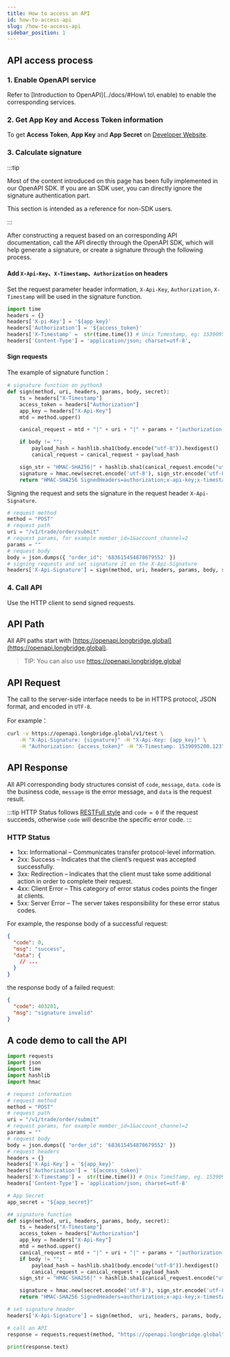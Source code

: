 ```yaml
---
title: How to access an API
id: how-to-access-api
slug: /how-to-access-api
sidebar_position: 1
---
```


## API access process

### 1. Enable OpenAPI service

Refer to [Introduction to OpenAPI](../docs/#How\ to\ enable) to enable the corresponding services.

### 2. Get App Key and Access Token information

To get **Access Token**, **App Key** and **App Secret** on [Developer Website](https://open.longbridgeapp.com/account).

### 3. Calculate signature

:::tip

Most of the content introduced on this page has been fully implemented in our OpenAPI SDK. If you are an SDK user, you can directly ignore the signature authentication part.

This section is intended as a reference for non-SDK users.

:::

After constructing a request based on an corresponding API documentation, call the API directly through the OpenAPI SDK, which will help generate a signature, or create a signature through the following process.

#### Add `X-Api-Key`、`X-Timestamp`、`Authorization` on headers

Set the request parameter header information, `X-Api-Key`, `Authorization`, `X-Timestamp` will be used in the signature function.

```python
import time
headers = {}
headers['X-pi-Key'] = '${app_key}'
headers['Authorization'] = '${access_token}'
headers['X-Timestamp' =  str(time.time()) # Unix Timestamp, eg: 1539095200.123
headers['Content-Type'] = 'application/json; charset=utf-8',
```

#### Sign requests

The example of signature function：

```py
# signature function on python3
def sign(method, uri, headers, params, body, secret):
    ts = headers["X-Timestamp"]
    access_token = headers["Authorization"]
    app_key = headers["X-Api-Key"]
    mtd = method.upper()

    canical_request = mtd + "|" + uri + "|" + params + "|authorization:" + access_token + "\nx-api-key:" + app_key + "\nx-timestamp:" + ts + "\n|authorization;x-api-key;x-timestamp|"

    if body != "":
        payload_hash = hashlib.sha1(body.encode("utf-8")).hexdigest()
        canical_request = canical_request + payload_hash

    sign_str = "HMAC-SHA256|" + hashlib.sha1(canical_request.encode("utf-8")).hexdigest()
    signature = hmac.new(secret.encode('utf-8'), sign_str.encode('utf-8'), digestmod=hashlib.sha256).hexdigest()
    return "HMAC-SHA256 SignedHeaders=authorization;x-api-key;x-timestamp, Signature=" + signature

```

Signing the request and sets the signature in the request header `X-Api-Signature`.

```py
# request method
method = "POST"
# request path
uri = "/v1/trade/order/submit"
# request params, for example member_id=1&account_channel=2
params = ""
# request body
body = json.dumps({ "order_id": '683615454870679552' })
# signing requests and set signature it on the X-Api-Signature
headers['X-Api-Signature'] = sign(method, uri, headers, params, body, secret)

```

### 4. Call API

Use the HTTP client to send signed requests.

## API Path

All API paths start with [https://openapi.longbridge.global](https://openapi.longbridge.global).

> TIP: You can also use https://openapi.longbridge.global

## API Request

The call to the server-side interface needs to be in HTTPS protocol, JSON format, and encoded in `UTF-8`.

For example：

```bash
curl -v https://openapi.longbridge.global/v1/test \
    -H "X-Api-Signature: {signature}" -H "X-Api-Key: {app_key}" \
    -H "Authorization: {access_token}" -H "X-Timestamp: 1539095200.123"
```

## API Response

All API corresponding body structures consist of `code`, `message`, `data`. `code` is the business code, `message` is the error message, and `data` is the request result.

:::tip
HTTP Status follows [RESTFull style](https://restfulapi.net/http-status-codes) and `code = 0` if the request succeeds, otherwise `code` will describe the specific error code.
:::

### HTTP Status

- 1xx: Informational – Communicates transfer protocol-level information.
- 2xx: Success – Indicates that the client’s request was accepted successfully.
- 3xx: Redirection – Indicates that the client must take some additional action in order to complete their request.
- 4xx: Client Error – This category of error status codes points the finger at clients.
- 5xx: Server Error – The server takes responsibility for these error status codes.

For example, the response body of a successful request:

```json
{
  "code": 0,
  "msg": "success",
  "data": {
    // ...
  }
}
```

the response body of a failed request:

```json
{
  "code": 403201,
  "msg": "signature invalid"
}
```

## A code demo to call the API

```py
import requests
import json
import time
import hashlib
import hmac

# request information
# request method
method = "POST"
# request path
uri = "/v1/trade/order/submit"
# request params, for example member_id=1&account_channel=2
params = ""
# request body
body = json.dumps({ "order_id": '683615454870679552' })
# request headers
headers = {}
headers['X-Api-Key'] = '${app_key}'
headers['Authorization'] = '${access_token}'
headers['X-Timestamp'] =  str(time.time()) # Unix TimeStamp, eg. 1539095200.123
headers['Content-Type'] = 'application/json; charset=utf-8'

# App Secret
app_secret = "${app_secret}"

## signature function
def sign(method, uri, headers, params, body, secret):
    ts = headers["X-Timestamp"]
    access_token = headers["Authorization"]
    app_key = headers["X-Api-Key"]
    mtd = method.upper()
    canical_request = mtd + "|" + uri + "|" + params + "|authorization:" + access_token + "\nx-api-key:" + app_key + "\nx-timestamp:" + ts + "\n|authorization;x-api-key;x-timestamp|"
    if body != "":
        payload_hash = hashlib.sha1(body.encode("utf-8")).hexdigest()
        canical_request = canical_request + payload_hash
    sign_str = "HMAC-SHA256|" + hashlib.sha1(canical_request.encode("utf-8")).hexdigest()

    signature = hmac.new(secret.encode('utf-8'), sign_str.encode('utf-8'), digestmod=hashlib.sha256).hexdigest()
    return "HMAC-SHA256 SignedHeaders=authorization;x-api-key;x-timestamp, Signature=" + signature

# set signature header
headers['X-Api-Signature'] = sign(method,  uri, headers, params, body, app_secret)

# call an API
response = requests.request(method, "https://openapi.longbridge.global" + uri + '?' + params, headers=headers, data=body)

print(response.text)

```

